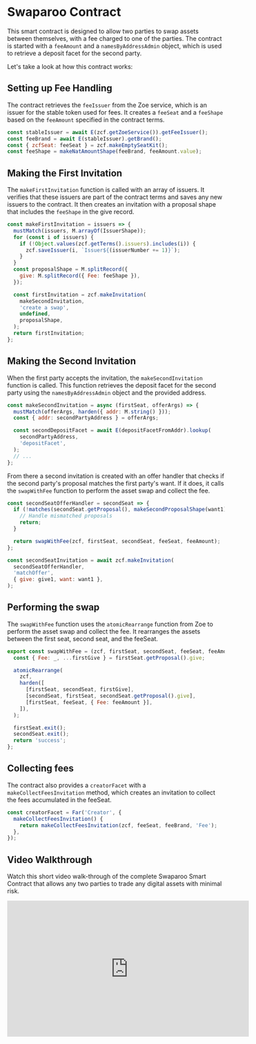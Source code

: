 # Swaparoo Contract

This smart contract is designed to allow two parties to swap assets between themselves, with a fee charged to one of the parties. The contract is started with a `feeAmount` and a `namesByAddressAdmin` object, which is used to retrieve a deposit facet for the second party.

Let's take a look at how this contract works:

## Setting up Fee Handling
The contract retrieves the `feeIssuer` from the Zoe service, which is an issuer for the stable token used for fees. It creates a `feeSeat` and a `feeShape` based on the `feeAmount` specified in the contract terms.
```js
const stableIssuer = await E(zcf.getZoeService()).getFeeIssuer();
const feeBrand = await E(stableIssuer).getBrand();
const { zcfSeat: feeSeat } = zcf.makeEmptySeatKit();
const feeShape = makeNatAmountShape(feeBrand, feeAmount.value);
```

## Making the First Invitation
The `makeFirstInvitation` function is called with an array of issuers. It verifies that these issuers are part of the contract terms and saves any new issuers to the contract. It then creates an invitation with a proposal shape that includes the `feeShape` in the give record.
```js
const makeFirstInvitation = issuers => {
  mustMatch(issuers, M.arrayOf(IssuerShape));
  for (const i of issuers) {
    if (!Object.values(zcf.getTerms().issuers).includes(i)) {
      zcf.saveIssuer(i, `Issuer${(issuerNumber += 1)}`);
    }
  }
  const proposalShape = M.splitRecord({
    give: M.splitRecord({ Fee: feeShape }),
  });

  const firstInvitation = zcf.makeInvitation(
    makeSecondInvitation,
    'create a swap',
    undefined,
    proposalShape,
  );
  return firstInvitation;
};
```

## Making the Second Invitation
When the first party accepts the invitation, the `makeSecondInvitation` function is called. This function retrieves the deposit facet for the second party using the `namesByAddressAdmin` object and the provided address.
```js
const makeSecondInvitation = async (firstSeat, offerArgs) => {
  mustMatch(offerArgs, harden({ addr: M.string() }));
  const { addr: secondPartyAddress } = offerArgs;

  const secondDepositFacet = await E(depositFacetFromAddr).lookup(
    secondPartyAddress,
    'depositFacet',
  );
  // ...
};
```

From there a second invitation is created with an offer handler that checks if the second party's proposal matches the first party's want. If it does, it calls the `swapWithFee` function to perform the asset swap and collect the fee.
```js
const secondSeatOfferHandler = secondSeat => {
  if (!matches(secondSeat.getProposal(), makeSecondProposalShape(want1))) {
    // Handle mismatched proposals
    return;
  }

  return swapWithFee(zcf, firstSeat, secondSeat, feeSeat, feeAmount);
};

const secondSeatInvitation = await zcf.makeInvitation(
  secondSeatOfferHandler,
  'matchOffer',
  { give: give1, want: want1 },
);
```

## Performing the swap
The `swapWithFee` function uses the `atomicRearrange` function from Zoe to perform the asset swap and collect the fee. It rearranges the assets between the first seat, second seat, and the feeSeat.
```js
export const swapWithFee = (zcf, firstSeat, secondSeat, feeSeat, feeAmount) => {
  const { Fee: _, ...firstGive } = firstSeat.getProposal().give;

  atomicRearrange(
    zcf,
    harden([
      [firstSeat, secondSeat, firstGive],
      [secondSeat, firstSeat, secondSeat.getProposal().give],
      [firstSeat, feeSeat, { Fee: feeAmount }],
    ]),
  );

  firstSeat.exit();
  secondSeat.exit();
  return 'success';
};
```

## Collecting fees
The contract also provides a `creatorFacet` with a `makeCollectFeesInvitation` method, which creates an invitation to collect the fees accumulated in the feeSeat.
```js
const creatorFacet = Far('Creator', {
  makeCollectFeesInvitation() {
    return makeCollectFeesInvitation(zcf, feeSeat, feeBrand, 'Fee');
  },
});
```

## Video Walkthrough
Watch this short video walk-through of the complete Swaparoo Smart Contract that allows any two parties to trade any digital assets with minimal risk.
<iframe width="560" height="315" src="https://www.youtube.com/embed/qHa7u8r62JQ" title="YouTube video player" frameborder="0" allow="accelerometer; autoplay; clipboard-write; encrypted-media; gyroscope; picture-in-picture" allowfullscreen></iframe>
